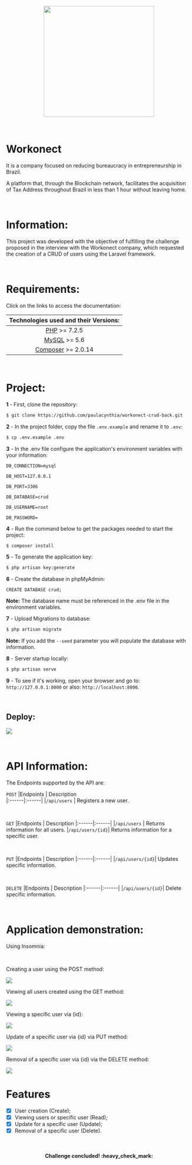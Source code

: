 <p align="center"><img src="./assets/workonect-logo.png" width="300"></p><br/>

<h1> Workonect</h1> 
    <p>It is a company focused on reducing bureaucracy in entrepreneurship in Brazil.</p>  
    <p>A platform that, through the Blockchain network, facilitates the acquisition of Tax Address throughout Brazil in less than 1 hour without leaving home.</p>

<br/>

<h1>Information:</h1>
    <p>This project was developed with the objective of fulfilling the challenge proposed in the interview with the Workonect company, which requested the creation of a CRUD of users using the Laravel framework.</p>

<br/>

<h1>Requirements:</h1>
<p>Click on the links to access the documentation:</p>

|Technologies used and their Versions:|
|:------:|
|[PHP](https://prototype.php.net/docs.php) >= 7.2.5|
|[MySQL](https://dev.mysql.com/doc/) >= 5.6|
|[Composer](https://getcomposer.org/doc/) >= 2.0.14|

<br/>

<h1>Project:</h1>

**1** - First, clone the repository:
```bash
$ git clone https://github.com/paulacynthia/workonect-crud-back.git
```

**2** - In the project folder, copy the file `.env.example` and rename it to `.env`:
``` bash
$ cp .env.example .env
```

**3** - In the .env file configure the application's environment variables with your information:
``` env
DB_CONNECTION=mysql

DB_HOST=127.0.0.1

DB_PORT=3306

DB_DATABASE=crud

DB_USERNAME=root

DB_PASSWORD=
```

**4** - Run the command below to get the packages needed to start the project:
``` bash
$ composer install
```

**5** - To generate the application key:
``` bash
$ php artisan key:generate
```

**6** - Create the database in phpMyAdmin: 
``` 
CREATE DATABASE crud;
```
<p><strong>Note:</strong> The database name must be referenced in the .env file in the environment variables.</p>

**7** - Upload Migrations to database:
``` bash 
$ php artisan migrate 
```

<p><strong>Note:</strong> If you add the <code>--seed</code> parameter you will populate the database with information.</p>

**8** - Server startup locally:
``` bash
$ php artisan serve
```
    
**9** - To see if it's working, open your browser and go to: `http://127.0.0.1:8000` or also: `http://localhost:8000`.
  
<br/>
    
<h2>Deploy:</h2>

<a href="https://crud-workonect.herokuapp.com/api/users"><img src="https://img.shields.io/static/v1?label=CRUD&message=Heroku&color=52007d&style=for-the-badge&logo=Heroku"/></a>

<br/>

<h1>API Information:</h1>
<p>The Endpoints supported by the API are:</p>


`POST`
|Endpoints      | Description                      
|:------|:------|
|`/api/users`   | Registers a new user.

<br/>

`GET`
|Endpoints      | Description 
|:------|:------|
|`/api/users`   | Returns information for all users.
|`/api/users/{id}`| Returns information for a specific user.

<br/>

`PUT`
|Endpoints      | Description
|:------|:------| 
|`/api/users/{id}`| Updates specific information.

<br/>

`DELETE`
|Endpoints      | Description
|:------|:------|
|`/api/users/{id}`| Delete specific information.

<br/>

<h1>Application demonstration:</h1>
<p>Using Insomnia:</p>

<br/>

<p>Creating a user using the POST method:</p>
<img src="./assets/create.png"/>

<br/>

<p>Viewing all users created using the GET method:</p>
<img src="./assets/read.png"/>

<br/>

<p>Viewing a specific user via {id}:</p>
<img src="./assets/read_esp.png"/>

<br/>

<p>Update of a specific user via {id} via PUT method:</p>
<img src="./assets/update.png"/>

<br/>

<p>Removal of a specific user via {id} via the DELETE method:</p>
<img src="./assets/delete.png"/>

<br/>

<h1>Features</h1>

- [x] User creation (Create);
- [x] Viewing users or specific user (Read);
- [x] Update for a specific user (Update);
- [x] Removal of a specific user (Delete).

<br/>

<h4 align="center">
   Challenge concluded! :heavy_check_mark:
</h4>
